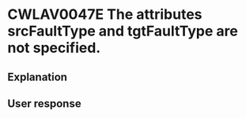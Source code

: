 # CWLAV0047E The attributes srcFaultType and tgtFaultType are not specified.

## Explanation

## User response
